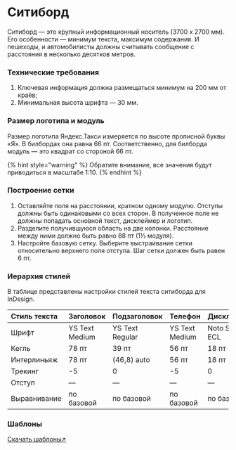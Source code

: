 # Ситиборд

Ситиборд — это крупный информационный носитель \(3700 х 2700 мм\). Его особенности — минимум текста, максимум содержания. И пешеходы, и автомобилисты должны считывать сообщение с расстояния в несколько десятков метров.

### Технические требования

1. Ключевая информация должна размещаться минимум на 200 мм от краёв;
2. Минимальная высота шрифта — 30 мм.

### Размер логотипа и модуль

Размер логотипа Яндекс.Такси измеряется по высоте прописной буквы «Я». В билбордах она равна 66 пт. Соответственно, для билборда модуль — это квадрат со стороной 66 пт.

{% hint style="warning" %}
Обратите внимание, все значения будут приводиться в масштабе 1:10.
{% endhint %}

### Построение сетки

1. Оставляйте поля на расстоянии, кратном одному модулю. Отступы должны быть одинаковыми со всех сторон. В полученное поле не должны попадать основной текст, дисклеймер и логотип.
2. Разделите получившуюся область на две колонки. Расстояние между ними должно быть равно 88 пт \(1⅓ модуля\).
3. Настройте базовую сетку. Выберите выстраивание сетки относительно верхнего поля отступа. Шаг сетки должен быть равен 6 пт.

### Иерархия стилей

В таблице представлены настройки стилей текста ситиборда для InDesign.

| Стиль текста | Заголовок | Подзаголовок | Телефон | Дисклеймер |
| :--- | :--- | :--- | :--- | :--- |
| Шрифт | YS Text Medium | YS Text Regular | YS Text Medium | Noto Sans EСL |
| Кегль | 78 пт | 39 пт | 56 пт | 18 пт |
| Интерлиньяж | 78 пт | \(46,8\) auto | 56 пт | 18 пт |
| Трекинг | -5 | 0 | -5 | 0 |
| Отступ | — | — | — | — |
| Выравнивание | по базовой | по базовой | по базовой | по базовой |

### Шаблоны

[Скачать шаблоны↗](https://disk.yandex.ru/client/disk/CREATIVE/!YTD_GUIDES/Templates/Outdoor)


